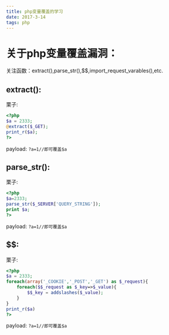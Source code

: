 ```yaml
---
title: php变量覆盖的学习
date: 2017-3-14
tags: php
---
```

# 关于php变量覆盖漏洞：
关注函数：extract(),parse_str(),$$,import_request_varables(),etc.

## extract():
栗子:
```php
<?php 
$a = 2333;
@extract($_GET);
print_r($a);
?>
```
payload:
`?a=1//即可覆盖$a`
## parse_str():
栗子:
```php
<?php
$a=2333;
parse_str($_SERVER['QUERY_STRING']);
print $a;
?>
```
payload:
`?a=1//即可覆盖$a`
## $$:
栗子:
```php
<?php 
$a = 2333;
foreach(array('_COOKIE','_POST','_GET') as $_request){
	foreach($$_request as $_key=>$_value){
		$$_key = addslashes($_value);
	}
}
print_r($a)
?>
```
payload:
`?a=1//即可覆盖$a`